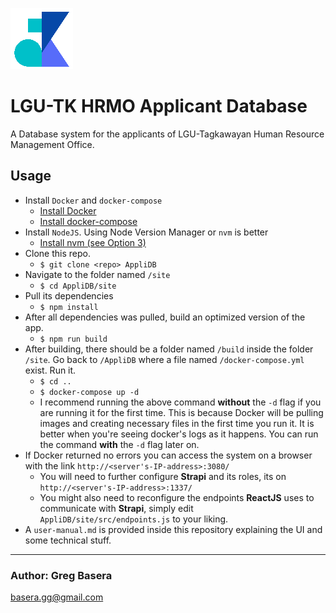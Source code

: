 ![AppliDB Logo](./site/public/tK-small.png "AppliDB Logo")

# LGU-TK HRMO Applicant Database

A Database system for the applicants of LGU-Tagkawayan Human Resource Management Office.

## Usage

- Install `Docker` and `docker-compose`
  - [Install Docker](https://www.digitalocean.com/community/tutorials/how-to-install-and-use-docker-on-ubuntu-20-04)
  - [Install docker-compose](https://www.digitalocean.com/community/tutorials/how-to-install-and-use-docker-compose-on-ubuntu-20-04)
- Install `NodeJS`. Using Node Version Manager or `nvm` is better
  - [Install nvm (see Option 3)](https://www.digitalocean.com/community/tutorials/how-to-install-node-js-on-ubuntu-20-04)
- Clone this repo.
  - `$ git clone <repo> AppliDB`
- Navigate to the folder named `/site`
  - `$ cd AppliDB/site`
- Pull its dependencies
  - `$ npm install`
- After all dependencies was pulled, build an optimized version of the app.
  - `$ npm run build`
- After building, there should be a folder named `/build` inside the folder `/site`. Go back to `/AppliDB` where a file named `/docker-compose.yml` exist. Run it.
  - `$ cd ..`
  - `$ docker-compose up -d`
  - I recommend running the above command **without** the `-d` flag if you are running it for the first time. This is because Docker will be pulling images and creating necessary files in the first time you run it. It is better when you're seeing docker's logs as it happens. You can run the command **with** the `-d` flag later on.
- If Docker returned no errors you can access the system on a browser with the link `http://<server's-IP-address>:3080/`
  - You will need to further configure **Strapi** and its roles, its on `http://<server's-IP-address>:1337/`
  - You might also need to reconfigure the endpoints **ReactJS** uses to communicate with **Strapi**, simply edit `AppliDB/site/src/endpoints.js` to your liking.
- A `user-manual.md` is provided inside this repository explaining the UI and some technical stuff.

---

### Author: Greg Basera

basera.gg@gmail.com
